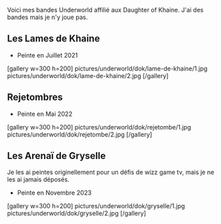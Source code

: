 
Voici mes bandes Underworld affilié aux Daughter of Khaine. 
J'ai des bandes mais je n'y joue pas.

## Les Lames de Khaine

- Peinte en Juillet 2021

[gallery w=300 h=200]
pictures/underworld/dok/lame-de-khaine/1.jpg
pictures/underworld/dok/lame-de-khaine/2.jpg
[/gallery]

## Rejetombres

- Peinte en Mai 2022

[gallery w=300 h=200]
pictures/underworld/dok/rejetombe/1.jpg
pictures/underworld/dok/rejetombe/2.jpg
[/gallery]

## Les Arenaï de Gryselle

Je les ai peintes originellement pour un défis de wizz game tv, mais je ne les ai jamais déposés.

- Peinte en Novembre 2023

[gallery w=300 h=200]
pictures/underworld/dok/gryselle/1.jpg
pictures/underworld/dok/gryselle/2.jpg
[/gallery]


